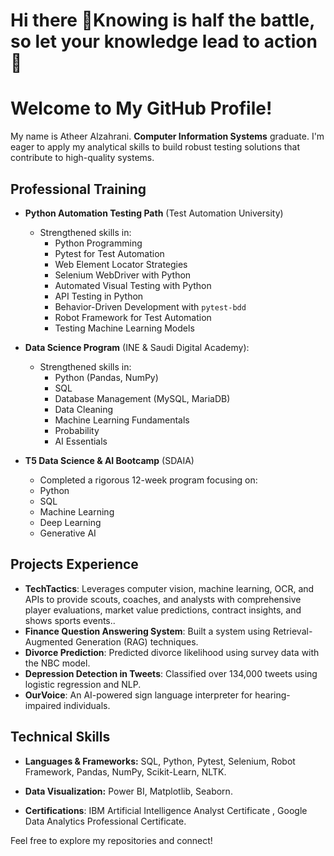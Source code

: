 # Hi there 👋Knowing is half the battle, so let your knowledge lead to action 🚀
# Welcome to My GitHub Profile!
My name is Atheer Alzahrani. **Computer Information Systems** graduate.  I'm eager to apply my analytical skills to build robust testing solutions that contribute to high-quality systems.

## Professional Training

- **Python Automation Testing Path** (Test Automation University)
  - Strengthened skills in:
    - Python Programming
    - Pytest for Test Automation
    - Web Element Locator Strategies
    - Selenium WebDriver with Python
    - Automated Visual Testing with Python
    - API Testing in Python
    - Behavior-Driven Development with `pytest-bdd`
    - Robot Framework for Test Automation
    - Testing Machine Learning Models

   
- **Data Science Program** (INE & Saudi Digital Academy):
  - Strengthened skills in:
    -  Python (Pandas, NumPy)
    -  SQL
    -  Database Management (MySQL, MariaDB)
    - Data Cleaning
    - Machine Learning Fundamentals
    - Probability
    - AI Essentials
   
 - **T5 Data Science & AI Bootcamp** (SDAIA)
   - Completed a rigorous 12-week program focusing on:
    - Python
    - SQL
    - Machine Learning
    - Deep Learning
    - Generative AI
      
   
      
## Projects Experience

- **TechTactics**: Leverages computer vision, machine learning, OCR, and APIs to provide scouts, coaches, and analysts with 
comprehensive player evaluations, market value predictions, contract insights, and shows sports events..
- **Finance Question Answering System**: Built a system using Retrieval-Augmented Generation (RAG) techniques.
- **Divorce Prediction**: Predicted divorce likelihood using survey data with the NBC model.
- **Depression Detection in Tweets**: Classified over 134,000 tweets using logistic regression and NLP.
- **OurVoice**: An AI-powered sign language interpreter for hearing-impaired individuals.
  

## Technical Skills
     
- **Languages & Frameworks:** SQL, Python, Pytest, Selenium, Robot Framework, Pandas, NumPy, Scikit-Learn, NLTK.
- **Data Visualization:** Power BI, Matplotlib, Seaborn.


- **Certifications**: IBM Artificial Intelligence Analyst Certificate , Google Data Analytics
Professional Certificate.



Feel free to explore my repositories and connect!



